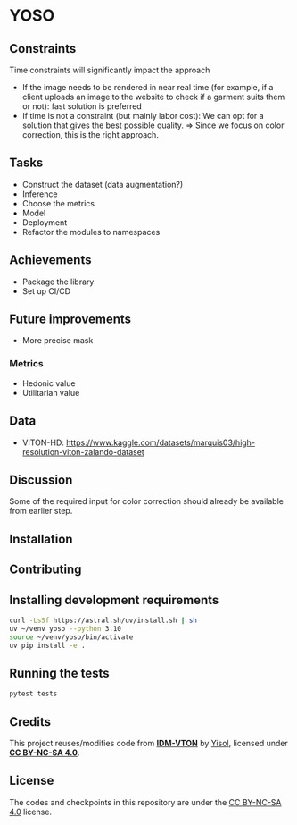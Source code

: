 # YOSO

## Constraints

Time constraints will significantly impact the approach

- If the image needs to be rendered in near real time (for example, if a client uploads an image to the website to check if a garment suits them or not): fast solution is preferred
- If time is not a constraint (but mainly labor cost): We can opt for a solution that gives the best possible quality. => Since we focus on color correction, this is the right approach.

## Tasks

- Construct the dataset (data augmentation?)
- Inference
- Choose the metrics
- Model
- Deployment
- Refactor the modules to namespaces

## Achievements

- Package the library
- Set up CI/CD

## Future improvements

- More precise mask

### Metrics

- Hedonic value
- Utilitarian value

## Data

- VITON-HD: <https://www.kaggle.com/datasets/marquis03/high-resolution-viton-zalando-dataset>

## Discussion

Some of the required input for color correction should already be available from earlier step.

## Installation

## Contributing

## Installing development requirements

```bash
curl -LsSf https://astral.sh/uv/install.sh | sh
uv ~/venv yoso --python 3.10
source ~/venv/yoso/bin/activate
uv pip install -e .
```

## Running the tests

```bash
pytest tests
```

## Credits

This project reuses/modifies code from **[IDM-VTON](https://github.com/yisol/IDM-VTON)** by [Yisol](https://github.com/yisol), licensed under **[CC BY-NC-SA 4.0](https://creativecommons.org/licenses/by-nc-sa/4.0/)**.

## License

The codes and checkpoints in this repository are under the [CC BY-NC-SA 4.0](https://creativecommons.org/licenses/by-nc-sa/4.0/) license.
